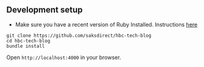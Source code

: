 ## Development setup
- Make sure you have a recent version of Ruby Installed. Instructions [here](https://www.ruby-lang.org/en/downloads/)

```
git clone https://github.com/saksdirect/hbc-tech-blog
cd hbc-tech-blog
bundle install
```

Open `http://localhost:4000` in your browser.

